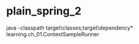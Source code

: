 # plain_spring_2


java -classpath target\classes;target\dependency\*  learning.ch_01.ContextSampleRunner
